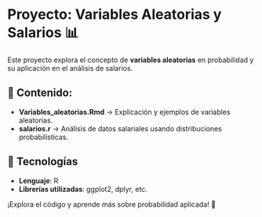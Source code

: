 # Proyecto: Variables Aleatorias y Salarios 📊  
Este proyecto explora el concepto de **variables aleatorias** en probabilidad y su aplicación en el análisis de salarios.  

## 📄 Contenido:  
- **Variables_aleatorias.Rmd** → Explicación y ejemplos de variables aleatorias.  
- **salarios.r** → Análisis de datos salariales usando distribuciones probabilísticas.  

## 🚀 Tecnologías  
- **Lenguaje**: R  
- **Librerías utilizadas**: ggplot2, dplyr, etc.  

¡Explora el código y aprende más sobre probabilidad aplicada! 🎲  


